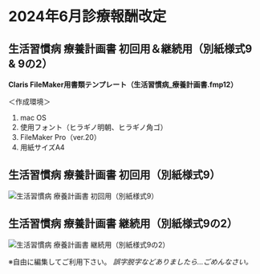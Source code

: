 
# 2024年6月診療報酬改定
## 生活習慣病 療養計画書 初回用＆継続用（別紙様式9 & 9の2）

**Claris FileMaker用書類テンプレート（生活習慣病_療養計画書.fmp12）**

＜作成環境＞
 1. mac OS
 2. 使用フォント（ヒラギノ明朝、ヒラギノ角ゴ）
 3. FileMaker Pro（ver.20）
 4. 用紙サイズA4




## 生活習慣病 療養計画書 初回用（別紙様式9）
![生活習慣病 療養計画書 初回用（別紙様式9）](https://github.com/nagashima-y/ryouyoukeikakusho/assets/3468347/91f10067-3fe3-4576-8703-0809fd08145a)


## 生活習慣病 療養計画書 継続用（別紙様式9の2）
![生活習慣病 療養計画書 継続用（別紙様式9の2）](https://github.com/nagashima-y/ryouyoukeikakusho/assets/3468347/db2a7afa-84b3-447e-b9a0-696a999895ae)


 
 ※自由に編集してご利用下さい。
 *誤字脱字などありましたら...ごめんなさい。*
 
